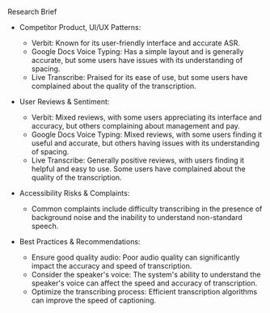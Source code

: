 Research Brief

- Competitor Product, UI/UX Patterns: 
   - Verbit: Known for its user-friendly interface and accurate ASR. 
   - Google Docs Voice Typing: Has a simple layout and is generally accurate, but some users have issues with its understanding of spacing.
   - Live Transcribe: Praised for its ease of use, but some users have complained about the quality of the transcription.

- User Reviews & Sentiment: 
   - Verbit: Mixed reviews, with some users appreciating its interface and accuracy, but others complaining about management and pay.
   - Google Docs Voice Typing: Mixed reviews, with some users finding it useful and accurate, but others having issues with its understanding of spacing.
   - Live Transcribe: Generally positive reviews, with users finding it helpful and easy to use. Some users have complained about the quality of the transcription.

- Accessibility Risks & Complaints: 
   - Common complaints include difficulty transcribing in the presence of background noise and the inability to understand non-standard speech.

- Best Practices & Recommendations: 
   - Ensure good quality audio: Poor audio quality can significantly impact the accuracy and speed of transcription.
   - Consider the speaker's voice: The system's ability to understand the speaker's voice can affect the speed and accuracy of transcription.
   - Optimize the transcribing process: Efficient transcription algorithms can improve the speed of captioning.